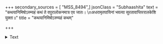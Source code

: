 +++
secondary_sources = [ "MSS_8494",]
jsonClass = "Subhaashita"
text = "कथयानिमिषोऽस्म्यहं कथं ते वपुरालोकनमात्र एव जातः।  \nअधरामृतपायिनां भवत्या सुरतावाप्तिररालकेशि युक्ता॥"
title = "कथयानिमिषोऽस्म्यहं कथम्"

+++

<details><summary>Text</summary>

कथयानिमिषोऽस्म्यहं कथं ते वपुरालोकनमात्र एव जातः।  
अधरामृतपायिनां भवत्या सुरतावाप्तिररालकेशि युक्ता॥
</details>
